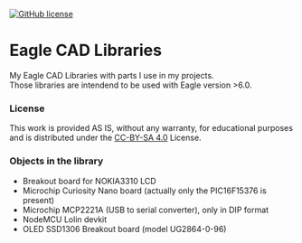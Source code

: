 [![GitHub license](https://img.shields.io/badge/License-CC%20BY-SA&204.0-blue)](https://creativecommons.org/licenses/by-sa/4.0/legalcode)

# Eagle CAD Libraries  

My Eagle CAD Libraries with parts I use in my projects.  
Those libraries are intendend to be used with Eagle version >6.0.  

### License
This work is provided AS IS, without any warranty, for educational purposes and is distributed under the [CC-BY-SA 4.0](https://creativecommons.org/licenses/by-sa/4.0/) License.

### Objects in the library

- Breakout board for NOKIA3310 LCD
- Microchip Curiosity Nano board (actually only the PIC16F15376 is present)
- Microchip MCP2221A (USB to serial converter), only in DIP format
- NodeMCU Lolin devkit
- OLED SSD1306 Breakout board (model UG2864-0-96)

